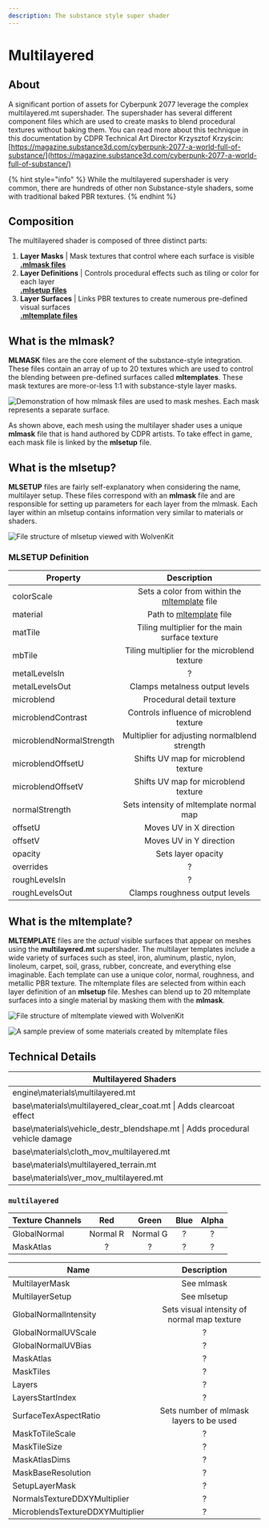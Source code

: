 ```yaml
---
description: The substance style super shader
---
```


# Multilayered

## About

A significant portion of assets for Cyberpunk 2077 leverage the complex multilayered.mt supershader. The supershader has several different component files which are used to create masks to blend procedural textures without baking them. You can read more about this technique in this documentation by CDPR Technical Art Director Krzysztof Krzyścin: [https://magazine.substance3d.com/cyberpunk-2077-a-world-full-of-substance/](https://magazine.substance3d.com/cyberpunk-2077-a-world-full-of-substance/)

{% hint style="info" %}
While the multilayered supershader is very common, there are hundreds of other non Substance-style shaders, some with traditional baked PBR textures.
{% endhint %}

## Composition

The multilayered shader is composed of three distinct parts:

1. **Layer Masks** | Mask textures that control where each surface is visible\
   [**.mlmask files**](multilayered.md#what-is-the-mlmask)
2. **Layer Definitions** | Controls procedural effects such as tiling or color for each layer\
   [**.mlsetup files**](multilayered.md#what-is-the-mlsetup)
3. **Layer Surfaces** | Links PBR textures to create numerous pre-defined visual surfaces\
   [**.mltemplate files**](multilayered.md#what-is-the-mltemplate)

## What is the mlmask?

**MLMASK** files are the core element of the substance-style integration. These files contain an array of up to 20 textures which are used to control the blending between pre-defined surfaces called **mltemplates**. These mask textures are more-or-less 1:1 with substance-style layer masks.

![Demonstration of how mlmask files are used to mask meshes. Each mask represents a separate surface.](../../.gitbook/assets/mlmask\_demo.gif)

As shown above, each mesh using the multilayer shader uses a unique **mlmask** file that is hand authored by CDPR artists. To take effect in game, each mask file is linked by the **mlsetup** file.

## What is the mlsetup?

**MLSETUP** files are fairly self-explanatory when considering the name, multilayer setup. These files correspond with an **mlmask** file and are responsible for setting up parameters for each layer from the mlmask. Each layer within an mlsetup contains information very similar to materials or shaders.

![File structure of mlsetup viewed with WolvenKit](<../../.gitbook/assets/MLSETUP example.png>)

### MLSETUP Definition

| Property                 |                                       Description                                      |
| ------------------------ | :------------------------------------------------------------------------------------: |
| colorScale               | Sets a color from within the [mltemplate](multilayered.md#what-is-the-mltemplate) file |
| material                 |            Path to [mltemplate](multilayered.md#what-is-the-mltemplate) file           |
| matTile                  |                     Tiling multiplier for the main surface texture                     |
| mbTile                   |                      Tiling multiplier for the microblend texture                      |
| metalLevelsIn            |                                            ?                                           |
| metalLevelsOut           |                             Clamps metalness output levels                             |
| microblend               |                                Procedural detail texture                               |
| microblendContrast       |                        Controls influence of microblend texture                        |
| microblendNormalStrength |                      Multiplier for adjusting normalblend strength                     |
| microblendOffsetU        |                          Shifts UV map for microblend texture                          |
| microblendOffsetV        |                          Shifts UV map for microblend texture                          |
| normalStrength           |                         Sets intensity of mltemplate normal map                        |
| offsetU                  |                                 Moves UV in X direction                                |
| offsetV                  |                                 Moves UV in Y direction                                |
| opacity                  |                                   Sets layer opacity                                   |
| overrides                |                                            ?                                           |
| roughLevelsIn            |                                            ?                                           |
| roughLevelsOut           |                             Clamps roughness output levels                             |

## What is the mltemplate?

**MLTEMPLATE** files are the _actual_ visible surfaces that appear on meshes using the **multilayered.mt** supershader. The multilayer templates include a wide variety of surfaces such as steel, iron, aluminum, plastic, nylon, linoleum, carpet, soil, grass, rubber, concreate, and everything else imaginable. Each template can use a unique color, normal, roughness, and metallic PBR texture. The mltemplate files are selected from within each layer definition of an **mlsetup** file. Meshes can blend up to 20 mltemplate surfaces into a single material by masking them with the **mlmask**.

![File structure of mltemplate viewed with WolvenKit](<../../.gitbook/assets/MLTEMPLATE example.png>)

![A sample preview of some materials created by mltemplate files](<../../.gitbook/assets/MLTEMPLATE previews.png>)

## Technical Details

| Multilayered Shaders                                                             |
| -------------------------------------------------------------------------------- |
| engine\materials\multilayered.mt                                                 |
| base\materials\multilayered\_clear\_coat.mt  \|  Adds clearcoat effect           |
| base\materials\vehicle\_destr\_blendshape.mt  \|  Adds procedural vehicle damage |
| base\materials\cloth\_mov\_multilayered.mt                                       |
| base\materials\multilayered\_terrain.mt                                          |
| base\materials\ver\_mov\_multilayered.mt                                         |

### `multilayered`

| Texture Channels |    Red   |   Green  | Blue | Alpha |
| ---------------- | :------: | :------: | :--: | :---: |
| GlobalNormal     | Normal R | Normal G |   ?  |   ?   |
| MaskAtlas        |     ?    |     ?    |   ?  |   ?   |

| Name                             |                 Description                 |
| -------------------------------- | :-----------------------------------------: |
| MultilayerMask                   |                  See mlmask                 |
| MultilayerSetup                  |                 See mlsetup                 |
| GlobalNormalIntensity            | Sets visual intensity of normal map texture |
| GlobalNormalUVScale              |                      ?                      |
| GlobalNormalUVBias               |                      ?                      |
| MaskAtlas                        |                      ?                      |
| MaskTiles                        |                      ?                      |
| Layers                           |                      ?                      |
| LayersStartIndex                 |                      ?                      |
| SurfaceTexAspectRatio            |   Sets number of mlmask layers to be used   |
| MaskToTileScale                  |                      ?                      |
| MaskTileSize                     |                      ?                      |
| MaskAtlasDims                    |                      ?                      |
| MaskBaseResolution               |                      ?                      |
| SetupLayerMask                   |                      ?                      |
| NormalsTextureDDXYMultiplier     |                      ?                      |
| MicroblendsTextureDDXYMultiplier |                      ?                      |

##
